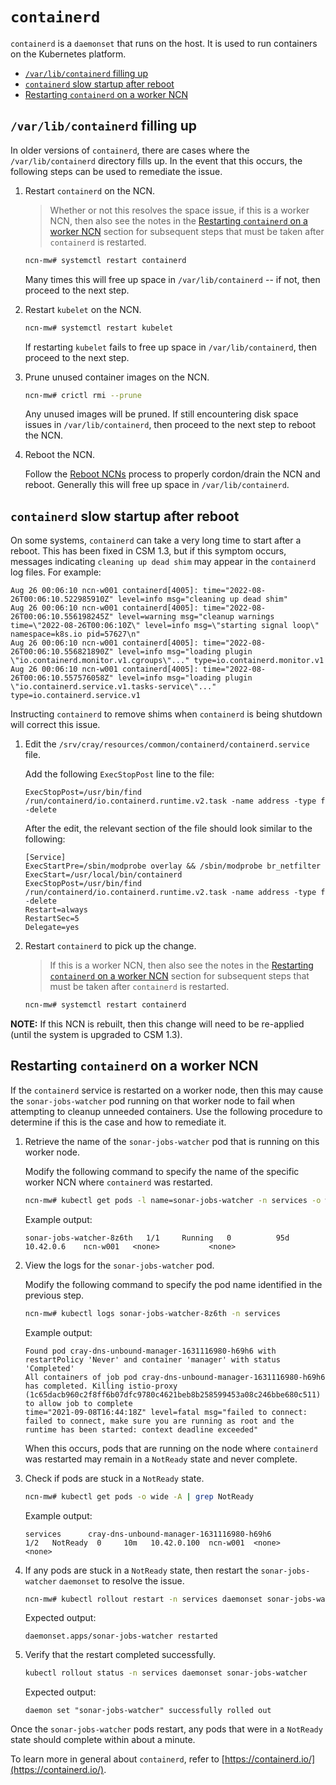 # `containerd`

`containerd` is a `daemonset` that runs on the host. It is used to run containers on the Kubernetes platform.

- [`/var/lib/containerd` filling up](#varlibcontainerd-filling-up)
- [`containerd` slow startup after reboot](#containerd-slow-startup-after-reboot)
- [Restarting `containerd` on a worker NCN](#restarting-containerd-on-a-worker-ncn)

## `/var/lib/containerd` filling up

In older versions of `containerd`, there are cases where the `/var/lib/containerd` directory fills up. In the event that this occurs, the following steps can be used to remediate the issue.

1. Restart `containerd` on the NCN.

    > Whether or not this resolves the space issue, if this is a worker NCN, then also see the notes in the
    > [Restarting `containerd` on a worker NCN](#restarting-containerd-on-a-worker-ncn) section for subsequent steps that must be taken after
    > `containerd` is restarted.

    ```bash
    ncn-mw# systemctl restart containerd
    ```

    Many times this will free up space in `/var/lib/containerd` -- if not, then proceed to the next step.

1. Restart `kubelet` on the NCN.

    ```bash
    ncn-mw# systemctl restart kubelet
    ```

    If restarting `kubelet` fails to free up space in `/var/lib/containerd`, then proceed to the next step.

1. Prune unused container images on the NCN.

    ```bash
    ncn-mw# crictl rmi --prune
    ```

    Any unused images will be pruned. If still encountering disk space issues in `/var/lib/containerd`, then proceed to the next step to reboot the NCN.

1. Reboot the NCN.

    Follow the [Reboot NCNs](../node_management/Reboot_NCNs.md) process to properly cordon/drain the NCN and reboot.
    Generally this will free up space in `/var/lib/containerd`.

## `containerd` slow startup after reboot

On some systems, `containerd` can take a very long time to start after a reboot. This has been fixed in CSM 1.3, but if this symptom occurs,
messages indicating `cleaning up dead shim` may appear in the `containerd` log files. For example:

```text
Aug 26 00:06:10 ncn-w001 containerd[4005]: time="2022-08-26T00:06:10.522985910Z" level=info msg="cleaning up dead shim"
Aug 26 00:06:10 ncn-w001 containerd[4005]: time="2022-08-26T00:06:10.556198245Z" level=warning msg="cleanup warnings time=\"2022-08-26T00:06:10Z\" level=info msg=\"starting signal loop\" namespace=k8s.io pid=57627\n"
Aug 26 00:06:10 ncn-w001 containerd[4005]: time="2022-08-26T00:06:10.556821890Z" level=info msg="loading plugin \"io.containerd.monitor.v1.cgroups\"..." type=io.containerd.monitor.v1
Aug 26 00:06:10 ncn-w001 containerd[4005]: time="2022-08-26T00:06:10.557576058Z" level=info msg="loading plugin \"io.containerd.service.v1.tasks-service\"..." type=io.containerd.service.v1
```

Instructing `containerd` to remove shims when `containerd` is being shutdown will correct this issue.

1. Edit the `/srv/cray/resources/common/containerd/containerd.service` file.

    Add the following `ExecStopPost` line to the file:
    
    ```text
    ExecStopPost=/usr/bin/find /run/containerd/io.containerd.runtime.v2.task -name address -type f -delete
    ```

    After the edit, the relevant section of the file should look similar to the following:
    ```text
    [Service]
    ExecStartPre=/sbin/modprobe overlay && /sbin/modprobe br_netfilter
    ExecStart=/usr/local/bin/containerd
    ExecStopPost=/usr/bin/find /run/containerd/io.containerd.runtime.v2.task -name address -type f -delete
    Restart=always
    RestartSec=5
    Delegate=yes
    ```

1. Restart `containerd` to pick up the change.

    > If this is a worker NCN, then also see the notes in the [Restarting `containerd` on a worker NCN](#restarting-containerd-on-a-worker-ncn)
    > section for subsequent steps that must be taken after `containerd` is restarted.

    ```bash
    ncn-mw# systemctl restart containerd
    ```

**NOTE:** If this NCN is rebuilt, then this change will need to be re-applied (until the system is upgraded to CSM 1.3).

## Restarting `containerd` on a worker NCN

If the `containerd` service is restarted on a worker node, then this may cause the `sonar-jobs-watcher` pod running on that worker node to fail when attempting to cleanup unneeded containers. Use the following procedure to determine if this is the case and how to remediate it.

1. Retrieve the name of the `sonar-jobs-watcher` pod that is running on this worker node.

    Modify the following command to specify the name of the specific worker NCN where `containerd` was restarted.

    ```bash
    ncn-mw# kubectl get pods -l name=sonar-jobs-watcher -n services -o wide | grep ncn-w001
    ```

    Example output:

    ```text
    sonar-jobs-watcher-8z6th   1/1     Running   0          95d   10.42.0.6    ncn-w001   <none>           <none>
    ```

1. View the logs for the `sonar-jobs-watcher` pod.

    Modify the following command to specify the pod name identified in the previous step.

    ```bash
    ncn-mw# kubectl logs sonar-jobs-watcher-8z6th -n services
    ```

    Example output:

    ```text
    Found pod cray-dns-unbound-manager-1631116980-h69h6 with restartPolicy 'Never' and container 'manager' with status 'Completed'
    All containers of job pod cray-dns-unbound-manager-1631116980-h69h6 has completed. Killing istio-proxy (1c65dacb960c2f8ff6b07dfc9780c4621beb8b258599453a08c246bbe680c511) to allow job to complete
    time="2021-09-08T16:44:18Z" level=fatal msg="failed to connect: failed to connect, make sure you are running as root and the runtime has been started: context deadline exceeded"
    ```

    When this occurs, pods that are running on the node where `containerd` was restarted may remain in a `NotReady` state and never complete.

1. Check if pods are stuck in a `NotReady` state.

    ```bash
    ncn-mw# kubectl get pods -o wide -A | grep NotReady
    ```

    Example output:

    ```text
    services      cray-dns-unbound-manager-1631116980-h69h6             1/2   NotReady  0     10m   10.42.0.100  ncn-w001  <none>      <none>
    ```

1. If any pods are stuck in a `NotReady` state, then restart the `sonar-jobs-watcher` `daemonset` to resolve the issue.

    ```bash
    ncn-mw# kubectl rollout restart -n services daemonset sonar-jobs-watcher
    ```

    Expected output:

    ```text
    daemonset.apps/sonar-jobs-watcher restarted
    ```

1. Verify that the restart completed successfully.

    ```bash
    kubectl rollout status -n services daemonset sonar-jobs-watcher
    ```

    Expected output:

    ```text
    daemon set "sonar-jobs-watcher" successfully rolled out
    ```

Once the `sonar-jobs-watcher` pods restart, any pods that were in a `NotReady` state should complete within about a minute.

To learn more in general about `containerd`, refer to [https://containerd.io/](https://containerd.io/).
